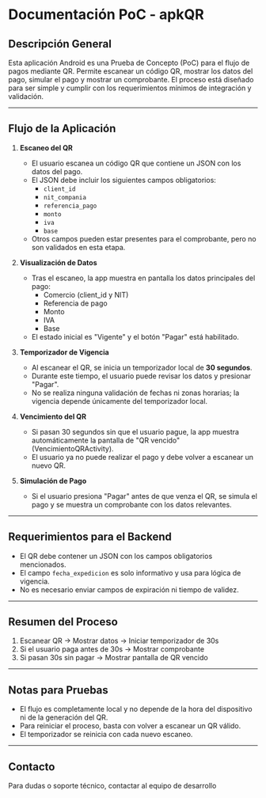 # Documentación PoC - apkQR

## Descripción General

Esta aplicación Android es una Prueba de Concepto (PoC) para el flujo de pagos mediante QR. Permite escanear un código QR, mostrar los datos del pago, simular el pago y mostrar un comprobante. El proceso está diseñado para ser simple y cumplir con los requerimientos mínimos de integración y validación.

---

## Flujo de la Aplicación

1. **Escaneo del QR**
   - El usuario escanea un código QR que contiene un JSON con los datos del pago.
   - El JSON debe incluir los siguientes campos obligatorios:
     - `client_id`
     - `nit_compania`
     - `referencia_pago`
     - `monto`
     - `iva`
     - `base`
   - Otros campos pueden estar presentes para el comprobante, pero no son validados en esta etapa.

2. **Visualización de Datos**
   - Tras el escaneo, la app muestra en pantalla los datos principales del pago:
     - Comercio (client_id y NIT)
     - Referencia de pago
     - Monto
     - IVA
     - Base
   - El estado inicial es "Vigente" y el botón "Pagar" está habilitado.

3. **Temporizador de Vigencia**
   - Al escanear el QR, se inicia un temporizador local de **30 segundos**.
   - Durante este tiempo, el usuario puede revisar los datos y presionar "Pagar".
   - No se realiza ninguna validación de fechas ni zonas horarias; la vigencia depende únicamente del temporizador local.

4. **Vencimiento del QR**
   - Si pasan 30 segundos sin que el usuario pague, la app muestra automáticamente la pantalla de "QR vencido" (VencimientoQRActivity).
   - El usuario ya no puede realizar el pago y debe volver a escanear un nuevo QR.

5. **Simulación de Pago**
   - Si el usuario presiona "Pagar" antes de que venza el QR, se simula el pago y se muestra un comprobante con los datos relevantes.


---

## Requerimientos para el Backend

- El QR debe contener un JSON con los campos obligatorios mencionados.
- El campo `fecha_expedicion` es solo informativo y usa para lógica de vigencia.
- No es necesario enviar campos de expiración ni tiempo de validez.

---

## Resumen del Proceso

1. Escanear QR → Mostrar datos → Iniciar temporizador de 30s
2. Si el usuario paga antes de 30s → Mostrar comprobante
3. Si pasan 30s sin pagar → Mostrar pantalla de QR vencido

---

## Notas para Pruebas

- El flujo es completamente local y no depende de la hora del dispositivo ni de la generación del QR.
- Para reiniciar el proceso, basta con volver a escanear un QR válido.
- El temporizador se reinicia con cada nuevo escaneo.

---

## Contacto

Para dudas o soporte técnico, contactar al equipo de desarrollo

